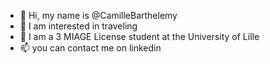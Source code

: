 - 👋 Hi, my name is @CamilleBarthelemy
- 👀 I am interested in traveling
- 🌱 I am a 3 MIAGE License student at the University of Lille
- 📫 you can contact me on linkedin
